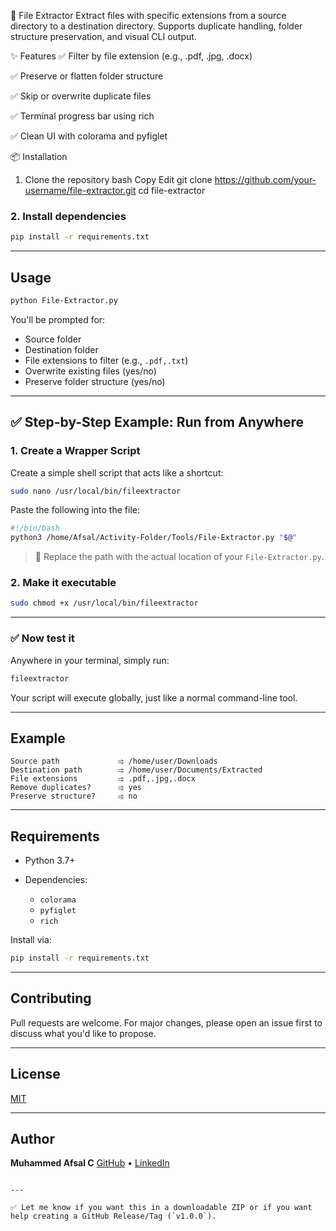 📁 File Extractor
Extract files with specific extensions from a source directory to a destination directory.
Supports duplicate handling, folder structure preservation, and visual CLI output.

✨ Features
✅ Filter by file extension (e.g., .pdf, .jpg, .docx)

✅ Preserve or flatten folder structure

✅ Skip or overwrite duplicate files

✅ Terminal progress bar using rich

✅ Clean UI with colorama and pyfiglet

📦 Installation
1. Clone the repository
bash
Copy
Edit
git clone https://github.com/your-username/file-extractor.git
cd file-extractor
### 2. Install dependencies

```bash
pip install -r requirements.txt
```

---

## Usage

```bash
python File-Extractor.py
```

You'll be prompted for:

* Source folder
* Destination folder
* File extensions to filter (e.g., `.pdf,.txt`)
* Overwrite existing files (yes/no)
* Preserve folder structure (yes/no)

---

## ✅ Step-by-Step Example: Run from Anywhere

### 1. Create a Wrapper Script

Create a simple shell script that acts like a shortcut:

```bash
sudo nano /usr/local/bin/fileextractor
```

Paste the following into the file:

```bash
#!/bin/bash
python3 /home/Afsal/Activity-Folder/Tools/File-Extractor.py "$@"
```

> 🔹 Replace the path with the actual location of your `File-Extractor.py`.

### 2. Make it executable

```bash
sudo chmod +x /usr/local/bin/fileextractor
```

---

### ✅ Now test it

Anywhere in your terminal, simply run:

```bash
fileextractor
```

Your script will execute globally, just like a normal command-line tool.

---

## Example

```
Source path             ⥤ /home/user/Downloads
Destination path        ⥤ /home/user/Documents/Extracted
File extensions         ⥤ .pdf,.jpg,.docx
Remove duplicates?      ⥤ yes
Preserve structure?     ⥤ no
```

---

## Requirements

* Python 3.7+
* Dependencies:

  * `colorama`
  * `pyfiglet`
  * `rich`

Install via:

```bash
pip install -r requirements.txt
```

---

## Contributing

Pull requests are welcome. For major changes, please open an issue first to discuss what you'd like to propose.

---

## License

[MIT](LICENSE)

---

## Author

**Muhammed Afsal C**
[GitHub](https://github.com/your-username) • [LinkedIn](https://linkedin.com/in/your-link)

```

---

✅ Let me know if you want this in a downloadable ZIP or if you want help creating a GitHub Release/Tag (`v1.0.0`).
```
